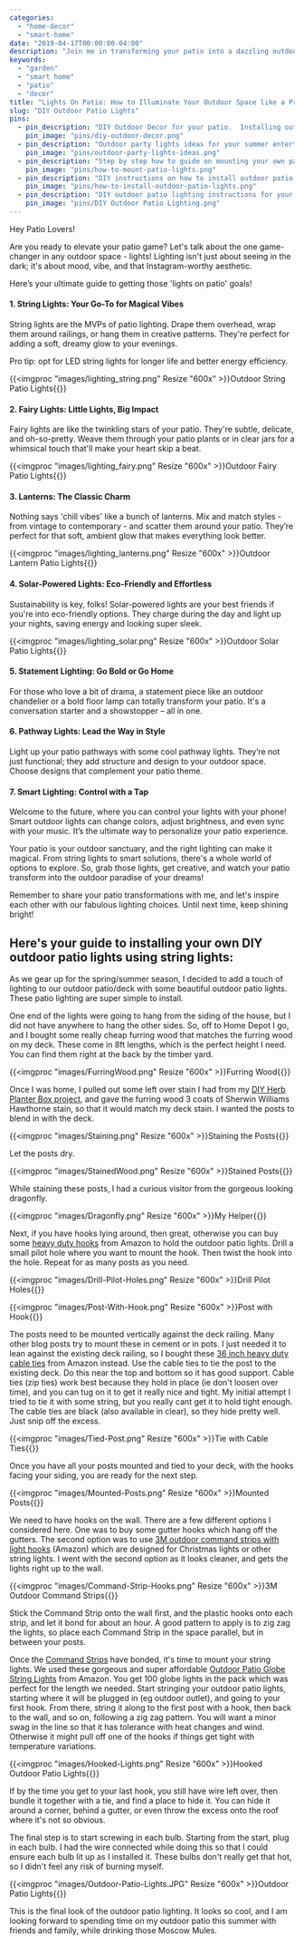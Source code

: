 ```yaml
---
categories:
  - "home-decor"
  - "smart-home"
date: "2019-04-17T00:00:00-04:00"
description: "Join me in transforming your patio into a dazzling outdoor oasis. Discover trendy, practical lighting tips to create the perfect ambiance for your patio nights."
keywords:
  - "garden"
  - "smart home"
  - "patio"
  - "decor"
title: "Lights On Patio: How to Illuminate Your Outdoor Space like a Pro Designer"
slug: "DIY Outdoor Patio Lights"
pins:
  - pin_description: "DIY Outdoor Decor for your patio.  Installing outside lights on house will level up your entertaining credentials!  Host your next outdoor party with outside lights on your house with this very easy DIY.  This simple DIY Outdoor decor can be completed in an afternoon.  Click to read more and install the outside lights this weekend! #diyoutdoordecor #outsidelightsonhouse #diy #patio #patiolighting #outdoorpartylights #outdoorpatiolighting #stringlights #patiolights #outsidelights"
    pin_image: "pins/diy-outdoor-decor.png"
  - pin_description: "Outdoor party lights ideas for your summer entertaining.  Whether you enjoy entertaining outdoors in the spring, summer, fall, or winter, this easy DIY outdoor party lights idea will get your party going. #outdoorparty #partylighting #patio #patiolighting #outdoorpartylights #outdoorpatiolighting #stringlights #patiolights #outdoorlights"
    pin_image: "pins/outdoor-party-lights-ideas.png"
  - pin_description: "Step by step how to guide on mounting your own patio lighting to help you entertain your guests on those fun summer evenings. #outdoorpatio #patio #patiolighting #outdoorpatiolighting #stringlights #patiolights"
    pin_image: "pins/how-to-mount-patio-lights.png"
  - pin_description: "DIY instructions on how to install outdoor patio lights on your outdoor patio or deck so that you can entertain your guests or chill out with some wine while you enjoy that summer sun. #outdoorpatio #patio #patiolighting #outdoorpatiolighting #stringlights #patiolights"
    pin_image: "pins/how-to-install-outdoor-patio-lights.png"
  - pin_description: "DIY outdoor patio lighting instructions for your patio or deck so that you can entertain your guests or chill out with a cold drink while you enjoy that summer sun with friends and family. #outdoorpatio #patio #patiolighting #outdoorpatiolighting #stringlights #patiolights"
    pin_image: "pins/DIY Outdoor Patio Lighting.png"
---
```


Hey Patio Lovers!

Are you ready to elevate your patio game? Let's talk about the one game-changer in any outdoor space - lights! Lighting isn't just about seeing in the dark; it's about mood, vibe, and that Instagram-worthy aesthetic. 

Here’s your ultimate guide to getting those 'lights on patio' goals!

#### 1. String Lights: Your Go-To for Magical Vibes

String lights are the MVPs of patio lighting. Drape them overhead, wrap them around railings, or hang them in creative patterns. They're perfect for adding a soft, dreamy glow to your evenings. 

Pro tip: opt for LED string lights for longer life and better energy efficiency.

{{<imgproc "images/lighting_string.png" Resize "600x" >}}Outdoor String Patio Lights{{</imgproc>}}

#### 2. Fairy Lights: Little Lights, Big Impact

Fairy lights are like the twinkling stars of your patio. They're subtle, delicate, and oh-so-pretty. Weave them through your patio plants or in clear jars for a whimsical touch that'll make your heart skip a beat.

{{<imgproc "images/lighting_fairy.png" Resize "600x" >}}Outdoor Fairy Patio Lights{{</imgproc>}}

#### 3. Lanterns: The Classic Charm

Nothing says 'chill vibes' like a bunch of lanterns. Mix and match styles - from vintage to contemporary - and scatter them around your patio. They’re perfect for that soft, ambient glow that makes everything look better.

{{<imgproc "images/lighting_lanterns.png" Resize "600x" >}}Outdoor Lantern Patio Lights{{</imgproc>}}


#### 4. Solar-Powered Lights: Eco-Friendly and Effortless

Sustainability is key, folks! Solar-powered lights are your best friends if you're into eco-friendly options. They charge during the day and light up your nights, saving energy and looking super sleek.

{{<imgproc "images/lighting_solar.png" Resize "600x" >}}Outdoor Solar Patio Lights{{</imgproc>}}

#### 5. Statement Lighting: Go Bold or Go Home

For those who love a bit of drama, a statement piece like an outdoor chandelier or a bold floor lamp can totally transform your patio. It's a conversation starter and a showstopper – all in one.

#### 6. Pathway Lights: Lead the Way in Style

Light up your patio pathways with some cool pathway lights. They’re not just functional; they add structure and design to your outdoor space. Choose designs that complement your patio theme.

#### 7. Smart Lighting: Control with a Tap

Welcome to the future, where you can control your lights with your phone! Smart outdoor lights can change colors, adjust brightness, and even sync with your music. It’s the ultimate way to personalize your patio experience.


Your patio is your outdoor sanctuary, and the right lighting can make it magical. From string lights to smart solutions, there's a whole world of options to explore. So, grab those lights, get creative, and watch your patio transform into the outdoor paradise of your dreams!

Remember to share your patio transformations with me, and let's inspire each other with our fabulous lighting choices. Until next time, keep shining bright!

## Here's your guide to installing your own DIY outdoor patio lights using string lights:

As we gear up for the spring/summer season, I decided to add a touch of lighting to our outdoor patio/deck with some beautiful outdoor patio lights.  These patio lighting are super simple to install.

One end of the lights were going to hang from the siding of the house, but I did not have anywhere to hang the other sides.  So, off to Home Depot I go, and I bought some really cheap furring wood that matches the furring wood on my deck.  These come in 8ft lengths, which is the perfect height I need. You can find them right at the back by the timber yard.

{{<imgproc "images/FurringWood.png" Resize "600x" >}}Furring Wood{{</imgproc>}}

Once I was home, I pulled out some left over stain I had from my [DIY Herb Planter Box project](https://www.drawbuildplay.com/blog/diy-herb-garden-planter-box/ "DIY Herb Garden Planter Box"), and gave the furring wood 3 coats of Sherwin Williams Hawthorne stain, so that it would match my deck stain.  I wanted the posts to blend in with the deck.

{{<imgproc "images/Staining.png" Resize "600x" >}}Staining the Posts{{</imgproc>}}

Let the posts dry.

{{<imgproc "images/StainedWood.png" Resize "600x" >}}Stained Posts{{</imgproc>}}

While staining these posts, I had a curious visitor from the gorgeous looking dragonfly.

{{<imgproc "images/Dragonfly.png" Resize "600x" >}}My Helper{{</imgproc>}}

Next, if you have hooks lying around, then great, otherwise you can buy some [heavy duty hooks](https://amzn.to/2Gln7Af "Heavy Duty Hooks (Amazon)") from Amazon to hold the outdoor patio lights.  Drill a small pilot hole where you want to mount the hook.  Then twist the hook into the hole.  Repeat for as many posts as you need.

{{<imgproc "images/Drill-Pilot-Holes.png" Resize "600x" >}}Drill Pilot Holes{{</imgproc>}}

{{<imgproc "images/Post-With-Hook.png" Resize "600x" >}}Post with Hook{{</imgproc>}}

The posts need to be mounted vertically against the deck railing.  Many other blog posts try to mount these in cement or in pots.  I just needed it to lean against the existing deck railing, so I bought these [36 inch heavy duty cable ties](https://amzn.to/2Dia3uO "36 inch heavy duty cable ties (Amazon)") from Amazon instead.  Use the cable ties to tie the post to the existing deck.  Do this near the top and bottom so it has good support.  Cable ties (zip ties) work best because they hold in place (ie don't loosen over time), and you can tug on it to get it really nice and tight.  My initial attempt I tried to tie it with some string, but you really cant get it to hold tight enough.  The cable ties are black (also available in clear), so they hide pretty well.  Just snip off the excess.

{{<imgproc "images/Tied-Post.png" Resize "600x" >}}Tie with Cable Ties{{</imgproc>}}

Once you have all your posts mounted and tied to your deck, with the hooks facing your siding, you are ready for the next step.

{{<imgproc "images/Mounted-Posts.png" Resize "600x" >}}Mounted Posts{{</imgproc>}}

We need to have hooks on the wall.  There are a few different options I considered here.  One was to buy some gutter hooks which hang off the gutters.  The second option was to use [3M outdoor command strips with light hooks](https://amzn.to/2IDRtAH "3M Command Outdoor Light Clips") (Amazon) which are designed for Christmas lights or other string lights.  I went with the second option as it looks cleaner, and gets the lights right up to the wall.

{{<imgproc "images/Command-Strip-Hooks.png" Resize "600x" >}}3M Outdoor Command Strips{{</imgproc>}}

Stick the Command Strip onto the wall first, and the plastic hooks onto each strip, and let it bond for about an hour.  A good pattern to apply is to zig zag the lights, so place each Command Strip in the space parallel, but in between your posts.

Once the [Command Strips](https://amzn.to/2IEOyI0 "Command Outdoor Light Clips") have bonded, it's time to mount your string lights.  We used these gorgeous and super affordable [Outdoor Patio Globe String Lights](https://amzn.to/2XiIdWX "Outdoor Globe String Lights") from Amazon.  You get 100 globe lights in the pack which was perfect for the length we needed.  Start stringing your outdoor patio lights, starting where it will be plugged in (eg outdoor outlet), and going to your first hook.  From there, string it along to the first post with a hook, then back to the wall, and so on, following a zig zag pattern.  You will want a minor swag in the line so that it has tolerance with heat changes and wind.  Otherwise it might pull off one of the hooks if things get tight with temperature variations.

{{<imgproc "images/Hooked-Lights.png" Resize "600x" >}}Hooked Outdoor Patio Lights{{</imgproc>}}

If by the time you get to your last hook, you still have wire left over, then bundle it together with a tie, and find a place to hide it.  You can hide it around a corner, behind a gutter, or even throw the excess onto the roof where it's not so obvious.

The final step is to start screwing in each bulb.  Starting from the start, plug in each bulb.  I had the wire connected while doing this so that I could ensure each bulb lit up as I installed it.  These bulbs don't really get that hot, so I didn't feel any risk of burning myself.

{{<imgproc "images/Outdoor-Patio-Lights.JPG" Resize "600x" >}}Outdoor Patio Lights{{</imgproc>}}

This is the final look of the outdoor patio lighting.  It looks so cool, and I am looking forward to spending time on my outdoor patio this summer with friends and family, while drinking those Moscow Mules.

